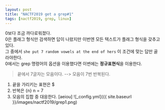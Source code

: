 ```yaml
---
layout: post
title: "NACTF2019 get a grep#1"
tags: [nactf2019, grep, linux]
---
```


0보다 조금 까다로워졌다.  
0은 플래그 형식만 검색하면 답이 나왔지만 이번엔 모든 텍스트가 플래그 형식을 갖추고있다.  
그 중에서 `she put 7 random vowels at the end of hers` 이 조건에 맞는 답만 골라야한다.  
0에서는 grep 명령어의 옵션을 이용했다면 이번에는 **정규표현식**을 이용한다.  

> 끝에서 7글자는 모음이다. --> 모음이 7번 반복된다.

1. 끝을 가리키는 표현은 $
2. 반복은 {n} n = 7
3. 모음의 집합 중 대응한다. [aeiou]
![_config.yml]({{ site.baseurl }}/images/nactf2019/grep1.png)